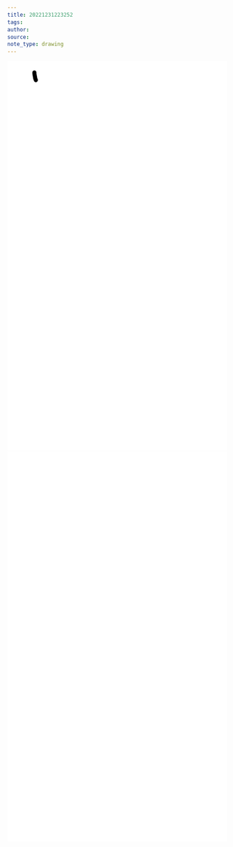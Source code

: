```yaml
---
title: 20221231223252 
tags: 
author: 
source: 
note_type: drawing
---
```

![](drawing_7c990b9c-b641-4496-a206-b26bf119f78c.png)
![](drawing_e44500b0-e4ab-4b33-ae09-91d4ebf9cee1.png)
